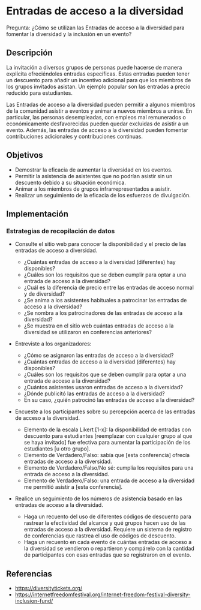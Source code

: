 # Entradas de acceso a la diversidad

Pregunta: ¿Cómo se utilizan las Entradas de acceso a la diversidad para fomentar la diversidad y la inclusión en un evento?


## Descripción

La invitación a diversos grupos de personas puede hacerse de manera explícita ofreciéndoles entradas específicas. Estas entradas pueden tener un descuento para añadir un incentivo adicional para que los miembros de los grupos invitados asistan. Un ejemplo popular son las entradas a precio reducido para estudiantes.

Las Entradas de acceso a la diversidad pueden permitir a algunos miembros de la comunidad asistir a eventos y animar a nuevos miembros a unirse. En particular, las personas desempleadas, con empleos mal remunerados o económicamente desfavorecidas pueden quedar excluidas de asistir a un evento. Además, las entradas de acceso a la diversidad pueden fomentar contribuciones adicionales y contribuciones continuas.


## Objetivos

- Demostrar la eficacia de aumentar la diversidad en los eventos.
- Permitir la asistencia de asistentes que no podrían asistir sin un descuento debido a su situación económica.
- Animar a los miembros de grupos infrarrepresentados a asistir.
- Realizar un seguimiento de la eficacia de los esfuerzos de divulgación.

## Implementación

### Estrategias de recopilación de datos

- Consulte el sitio web para conocer la disponibilidad y el precio de las entradas de acceso a diversidad.
  * ¿Cuántas entradas de acceso a la diversidad (diferentes) hay disponibles?
  * ¿Cuáles son los requisitos que se deben cumplir para optar a una entrada de acceso a la diversidad?
  * ¿Cuál es la diferencia de precio entre las entradas de acceso normal y de diversidad?
  * ¿Se anima a los asistentes habituales a patrocinar las entradas de acceso a la diversidad?
  * ¿Se nombra a los patrocinadores de las entradas de acceso a la diversidad?
  * ¿Se muestra en el sitio web cuántas entradas de acceso a la diversidad se utilizaron en conferencias anteriores?

- Entreviste a los organizadores:
  * ¿Cómo se asignaron las entradas de acceso a la diversidad?
  * ¿Cuántas entradas de acceso a la diversidad (diferentes) hay disponibles?
  * ¿Cuáles son los requisitos que se deben cumplir para optar a una entrada de acceso a la diversidad?
  * ¿Cuántos asistentes usaron entradas de acceso a la diversidad?
  * ¿Dónde publicitó las entradas de acceso a la diversidad?
  * En su caso, ¿quién patrocinó las entradas de acceso a la diversidad?

- Encueste a los participantes sobre su percepción acerca de las entradas de acceso a la diversidad.
  * Elemento de la escala Likert [1-x]: la disponibilidad de entradas con descuento para estudiantes [reemplazar con cualquier grupo al que se haya invitado] fue efectiva para aumentar la participación de los estudiantes [u otro grupo].
  * Elemento de Verdadero/Falso: sabía que [esta conferencia] ofrecía entradas de acceso a la diversidad.
  * Elemento de Verdadero/Falso/No sé: cumplía los requisitos para una entrada de acceso a la diversidad.
  * Elemento de Verdadero/Falso: una entrada de acceso a la diversidad me permitió asistir a [esta conferencia].

- Realice un seguimiento de los números de asistencia basado en las entradas de acceso a la diversidad.
  * Haga un recuento del uso de diferentes códigos de descuento para rastrear la efectividad del alcance y qué grupos hacen uso de las entradas de acceso a la diversidad. Requiere un sistema de registro de conferencias que rastrea el uso de códigos de descuento.
  * Haga un recuento en cada evento de cuántas entradas de acceso a la diversidad se vendieron o repartieron y compárelo con la cantidad de participantes con esas entradas que se registraron en el evento.

## Referencias

- https://diversitytickets.org/
- https://internetfreedomfestival.org/internet-freedom-festival-diversity-inclusion-fund/
